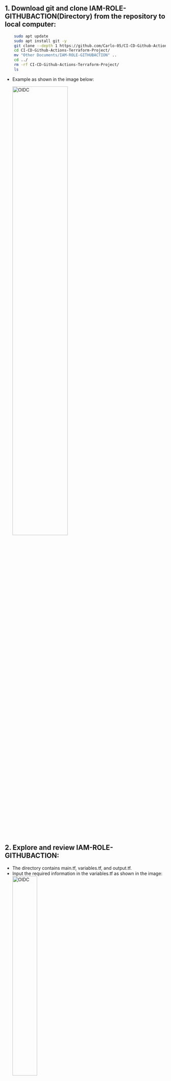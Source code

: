 ## **1.	Download git and clone IAM-ROLE-GITHUBACTION(Directory) from the repository to local computer:**

```bash
    sudo apt update
    sudo apt install git -y 
    git clone --depth 1 https://github.com/Carlo-05/CI-CD-Github-Actions-Terraform-Project.git
    cd CI-CD-Github-Actions-Terraform-Project/
    mv "Other Documents/IAM-ROLE-GITHUBACTION" ..
    cd ../
    rm -rf CI-CD-Github-Actions-Terraform-Project/
    ls
```
-   Example as shown in the image below:

    <div align="left">
    <img src="https://github.com/Carlo-05/CI-CD-Github-Actions-Terraform-Project/blob/main/Other%20Documents/Picture/IAM-ROLE-GITHUBACTION.png?raw=true" alt="OIDC"style="width: 60%; height: auto;">
    </div>

## **2.	Explore and review IAM-ROLE-GITHUBACTION:**
-	The directory contains main.tf, variables.tf, and output.tf.
-   Input the required information in the variables.tf as shown in the image:
    <div align="left">
    <img src="https://github.com/Carlo-05/CI-CD-Github-Actions-Terraform-Project/blob/main/Other%20Documents/Picture/HowTo_OIDC_variables-tf.png?raw=true" alt="OIDC"style="width: 40%; height: auto;">
    </div>
-   For more information about OIDC configuration for AWS, visit this [website](https://docs.github.com/en/actions/how-tos/secure-your-work/security-harden-deployments/oidc-in-aws).
-   As for the thumbprint used in the configuration. Here is the [link](https://github.blog/changelog/2022-01-13-github-actions-update-on-oidc-based-deployments-to-aws/).
    -   The OIDC thumbprint is the hashed identifier of the IdP’s SSL certificate. It ensures AWS trusts only the genuine GitHub OIDC provider when exchanging tokens for temporary credentials.

## **3.	Proceed applying the configuration:**
-	Before running any terraform commands, make sure you are inside the IAM-ROLE-GITHUBACTION directory.
-   Initializes the IAM-ROLE-GITHUBACTION directory and downloads the required provider plugins by executing this code:
```bash
    terraform init
```
-   Once the configuration has been initialized, the next step is to provision the infrastructure:
```bash
    terraform apply -auto-approve
```
-   Take note of the output **IAM role arn**. We will use it for Github Action configuration.
## **4.	Proceed to create repository secret and environmental secrets:**
-	Navigate through your forked repository in Github.
    
    <div align="left">
    <img src="https://github.com/Carlo-05/CI-CD-Github-Actions-Terraform-Project/blob/main/Other%20Documents/Picture/Secrets%20and%20variables_1.png?raw=true" alt="SecretsAndVariables "style="width: 40%; height: auto;">
    </div>

-   Select **Actions** from Secrets and variables.

    <div align="left">
    <img src="https://github.com/Carlo-05/CI-CD-Github-Actions-Terraform-Project/blob/main/Other%20Documents/Picture/Secrets%20and%20variables_2.png?raw=true" alt="SecretsAndVariables "style="width: 40%; height: auto;">
    </div>

-   Create a **new repository secret**.
    -   **Repository secrets** are secure credentials shared by all workflows in a repository.

    <div align="left">
    <img src="https://github.com/Carlo-05/CI-CD-Github-Actions-Terraform-Project/blob/main/Other%20Documents/Picture/Secrets%20and%20variables_3.png?raw=true" alt="SecretsAndVariables "style="width: 40%; height: auto;">
    </div>

    -   Insert the **IAM-ROLE-GITHUBACTION arn** as the value of IAM_ROLE_ARN from number 3. 

    <div align="left">
    <img src="https://github.com/Carlo-05/CI-CD-Github-Actions-Terraform-Project/blob/main/Other%20Documents/Picture/Secrets%20and%20variables_4.png?raw=true" alt="SecretsAndVariables "style="width: 40%; height: auto;">
    </div>

-   Create environment secret next.
-   **Environment secrets** are environment-specific credentials with added security controls for development(dev) and production(prod) deployments.

    <div align="left">
    <img src="https://github.com/Carlo-05/CI-CD-Github-Actions-Terraform-Project/blob/main/Other%20Documents/Picture/Secrets%20and%20variables_5.png?raw=true" alt="SecretsAndVariables "style="width: 40%; height: auto;">
    </div>

-   In order to create a environment secret, let's make us make environment first. Let's start with **dev**. 

  
    <div align="left">
    <img src="https://github.com/Carlo-05/CI-CD-Github-Actions-Terraform-Project/blob/main/Other%20Documents/Picture/Secrets%20and%20variables_6.png?raw=true" alt="SecretsAndVariables "style="width: 40%; height: auto;">
    </div>

    <div align="left">
    <img src="https://github.com/Carlo-05/CI-CD-Github-Actions-Terraform-Project/blob/main/Other%20Documents/Picture/Secrets%20and%20variables_7.png?raw=true" alt="SecretsAndVariables "style="width: 40%; height: auto;">
    </div>

-   Once the environment **dev** is created, let's add secret for this environment.

    <div align="left">
    <img src="https://github.com/Carlo-05/CI-CD-Github-Actions-Terraform-Project/blob/main/Other%20Documents/Picture/Secrets%20and%20variables_8.png?raw=true" alt="SecretsAndVariables "style="width: 40%; height: auto;">
    </div>

-   Add public key that we created earlier. With this key, we can connect via ssh from local computer to aws resources that will be established.
-   Obtain the the value of the public key first. Input this code into the local terminal.
  
```bash
    cat ~/.ssh/id_rsa.pub
```
-   Output should look like the picture below:
  
    <div align="left">
    <img src="https://github.com/Carlo-05/CI-CD-Github-Actions-Terraform-Project/blob/main/Other%20Documents/Picture/Secrets%20and%20variables_9.png?raw=true" alt="SecretsAndVariables "style="width: 80%; height: auto;">
    </div>

-   Copy and paste the **value** of the public key into the environment secret **ID_RSA_PUBLIC**.

    <div align="left">
    <img src="https://github.com/Carlo-05/CI-CD-Github-Actions-Terraform-Project/blob/main/Other%20Documents/Picture/Secrets%20and%20variables_10.png?raw=true" alt="SecretsAndVariables "style="width: 40%; height: auto;">
    </div>

-   Add the RDS credentials from the SSM Parameter Store created before to the environment secret. Repeat the procedure for other secrets.

    <div align="left">
    <img src="https://github.com/Carlo-05/CI-CD-Github-Actions-Terraform-Project/blob/main/Other%20Documents/Picture/Secrets%20and%20variables_11.png?raw=true" alt="SecretsAndVariables "style="width: 40%; height: auto;">
    </div>

    -   For this project, I used this RDS credentials:
        ```bash
        #Parameter store
        ssm_db_name = /projectdb/database 
        ssm_db_username = /projectdb/username
        ssm_db_password = /projectdb/password
        ssm_db_endpoint = /projectdb/endpoint
        ```

### *Note: In GitHub Actions, the **names** of repository secrets, environment secrets, and repository/environment variables are normalized to uppercase. This means even if you define a variable name as ssm_db_name, GitHub will expose it as SSM_DB_NAME when injected into the runtime environment.* ###

-   Repeat the procedure of creating environment secrets for **prod** environment as well. The secrets are the same value as dev environment. See image below:

    <div align="left">
    <img src="https://github.com/Carlo-05/CI-CD-Github-Actions-Terraform-Project/blob/main/Other%20Documents/Picture/Secrets%20and%20variables_12.png?raw=true" alt="SecretsAndVariables "style="width: 40%; height: auto;">
    </div>

## **5. Create environment variables for dev and prod:**
-   Add environment variables.
    <div align="left">
    <img src="https://github.com/Carlo-05/CI-CD-Github-Actions-Terraform-Project/blob/main/Other%20Documents/Picture/Secrets%20and%20variables_13.png?raw=true" alt="SecretsAndVariables "style="width: 40%; height: auto;">
    </div>

    <div align="left">
    <img src="https://github.com/Carlo-05/CI-CD-Github-Actions-Terraform-Project/blob/main/Other%20Documents/Picture/Secrets%20and%20variables_14.png?raw=true" alt="SecretsAndVariables "style="width: 40%; height: auto;">
    </div>

-  ### **dev** ###
    ```bash

        # Github Actions Workflow variables
        AWS_REGION = us-west-2
        BACKEND_BUCKET = <Your S3 Bucket Name>
        BACKEND_KEY = GitHubActions/dev/terraform.tfstate
        BACKEND_REGION = us-west-2

        # VPC
        SELECT_REGION = west-2
        VPC_CIDR_BLOCK = 10.0.0.0/16
        PRIVATE_SUBNET_COUNt = 2
        PUBLIC_SUBNET_COUNT = 2

        # EC2 webapp
        SELECT_AMI = linux2 # choose between linux2(ec2-user) and ubuntu(ubuntu)
        INSTANCE_TYPE = t2.micro

        # Security Group
        CREATE_ASG_ALB_SG = false
        CREATE_BASTION_SG = false
        CREATE_WEBAPPINSTANCE_SG = true

        #RDS 
        DB_IDENTIFIER = projectdb
        DB_ENGINE = mysql
        DB_ENGINE_VERSION = 8.0
        DB_INSTANCE_CLASS = db.t3.micro #change to db.t3.medium for multi-az
        DB_ALLOCATED_STORAGE = 20
        DB_MULTI_AZ = false

        # TAGS
        #local tags
        ENV = dev
        PROJECT_NAME = cicd-GitHub-Action

        # Vpc tags
        VPC_TAG = MyVPC
        IGW_TAG = MyIgw
        PRIVATE_SUBNET_TAG = private
        PUBLIC_SUBNET_TAG = public
        PUBLIC_RT_TAG = public-rt
        PRIVATE_RT1_TAG = private-rt-1
        PRIVATE_RT2_TAG = private-rt-2

        # Security Group tags
        DBSG_TAG = dbsg-GitHub-Action
        ALB_SG_TAG = MyALB-sg
        ASG_SG_TAG = asg-sg
        WEBAPP_SG_TAG = Webappsg-GitHub-Action
        BASTION_SG_TAG = bastionsg-GitHub-Action

        #RDS tag
        DB_SUBNETGROUP_TAG = db-subnet-group-GitHub-Action

        # Iam role tag
        IAM_ROLE_TAG = GitHub-Action-role

        # Keypair tag
        KEYPAIR_TAG = GitHub-Action-key

        # EC2 WebApp Tag
        EC2_WEBAPP_TAG = webapp-GitHub-Action
        
    ```

-  ### **prod** ###
    ```bash

        # Github Actions Workflow variables
        AWS_REGION = us-west-2
        BACKEND_BUCKET = <Your S3 Bucket Name>
        BACKEND_KEY	= GitHubActions/prod/terraform.tfstate	
        BACKEND_REGION = us-west-2

        # VPC
        SELECT_REGION = west-2
        VPC_CIDR_BLOCK = 10.0.0.0/16
        PUBLIC_SUBNET_COUNT = 2
        PRIVATE_SUBNET_COUNT = 4

        # Security Group
        CREATE_ASG_ALB_SG = true
        CREATE_BASTION_SG = true
        CREATE_WEBAPPINSTANCE_SG = false

        #ALB
        S3_BUCKET_ALB_LOGS = <Your S3 Bucket Name>
        ALB_LOGS_PREFIX = prod-github-action

        #RDS 
        DB_IDENTIFIER = projectdb
        DB_ENGINE = mysql
        DB_ENGINE_VERSION = 8.0
        DB_INSTANCE_CLASS = db.t3.medium #change to db.t3.medium for multi-az. db.t3.micro for single instance
        DB_ALLOCATED_STORAGE = 20
        DB_MULTI_AZ = true

        # EC2 webapp/bastion/vault/ASG 
        SELECT_AMI = ubuntu # choose between linux2(ec2-user) and ubuntu(ubuntu)
        INSTANCE_TYPE = t2.micro

        # TAGS
        #local tags
        ENV = prod
        PROJECT_NAME = cicd-GitHub-Action

        # VPC tags
        VPC_TAG = MyVPC
        IGW_TAG = MyIgw
        PUBLIC_SUBNET_TAG = public
        PRIVATE_SUBNET_TAG = private
        PUBLIC_RT_TAG = public-rt
        PRIVATE_RT1_TAG = private-rt-1
        PRIVATE_RT2_TAG = private-rt-2

        # Security Group tags
        DBSG_TAG = dbsg-GitHub-Action
        ALB_SG_TAG = MyALB-sg
        ASG_SG_TAG = asg-sg
        WEBAPP_SG_TAG = Webappsg-GitHub-Action
        BASTION_SG_TAG = bastionsg-GitHub-Action

        #RDS tags
        DB_SUBNETGROUP_TAG = db-subnet-group-GitHub-Action

        #NAT tags
        NATGATEWAY_TAG = MyNAT
        EIP_TAG = MyElasticIP

        # Iam role tag
        IAM_ROLE_TAG = GitHub-Action-role

        # Keypair tag
        KEYPAIR_TAG = GitHub-Action-key

        # ALB tags
        WEBAPP_ALB_TAG = MyALB-GitHub-Action
        WEBAPP_TARGET_GROUP_TAG = WebApp-TG-GitHub-Action
        ALB_LISTENER_TAG = ALB-Listener

        # ASG tags
        WEBAPP_ASG_TEMPLATE_TAG = WebApp-Template-GitHub-Action
        WEBAPP_ASG_TAG = WebApp-ASG-GitHub-Action

        # Bastion Host tags
        BASTION_TAG = bastionhost-GitHub-Action        
    ```
### ***Note: Make sure that you are in the correct environment (dev or prod).*** ###

-   The environments should looked like the image below:
    <div align="left">
    <img src="https://github.com/Carlo-05/CI-CD-Github-Actions-Terraform-Project/blob/main/Other%20Documents/Picture/Secrets%20and%20variables_15.png?raw=true" alt="SecretsAndVariables "style="width: 40%; height: auto;">
    </div>



